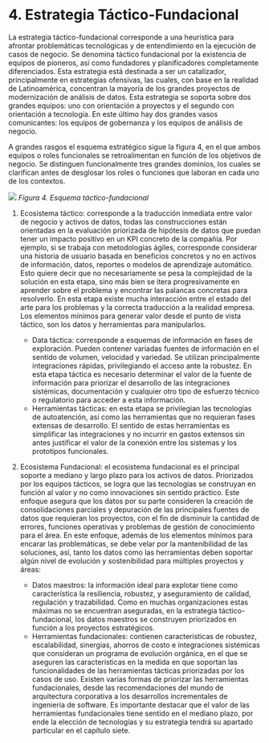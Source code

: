 # 4. Estrategia Táctico-Fundacional

La estrategia táctico-fundacional corresponde a una heurística para afrontar problemáticas tecnológicas y de entendimiento en la ejecución de casos de negocio. Se denomina táctico fundacional por la existencia de equipos de pioneros, así como fundadores y planificadores completamente diferenciados. Esta estrategia está destinada a ser un catalizador, principalmente en estrategias ofensivas, las cuales, con base en la realidad de Latinoamérica, concentran la mayoría de los grandes proyectos de modernización de análisis de datos. Esta estrategia se soporta sobre dos grandes equipos: uno con orientación a proyectos y el segundo con orientación a tecnología. En este último hay dos grandes vasos comunicantes: los equipos de gobernanza y los equipos de análisis de negocio. 

A grandes rasgos el esquema estratégico sigue la figura 4, en el que ambos equipos o roles funcionales se retroalimentan en función de los objetivos de negocio. Se distinguen funcionalmente tres grandes dominios, los cuales se clarifican antes de desglosar los roles o funciones que laboran en cada uno de los contextos.

![](ilustracion_4.png) 
*Figura 4. Esquema táctico-fundacional*

1. Ecosistema táctico: corresponde a la traducción inmediata entre valor de negocio y activos de datos, todas las construcciones están orientadas en la evaluación priorizada de hipótesis de datos que puedan tener un impacto positivo en un KPI concreto de la compañía. Por ejemplo, si se trabaja con metodologías ágiles, corresponde considerar una historia de usuario basada en beneficios concretos y no en activos de información, datos, reportes o modelos de aprendizaje automático. Esto quiere decir que no necesariamente se pesa la complejidad de la solución en esta etapa, sino más bien se itera progresivamente en aprender sobre el problema y encontrar las palancas concretas para resolverlo. En esta etapa existe mucha interacción entre el estado del arte para los problemas y la correcta traducción a la realidad empresa. Los elementos mínimos para generar valor desde el punto de vista táctico, son los datos y herramientas para manipularlos.

   * Data táctica: corresponde a esquemas de información en fases de exploración. Pueden contener variadas fuentes de información en el sentido de volumen, velocidad y variedad. Se utilizan principalmente integraciones rápidas, privilegiando el acceso ante la robustez. En esta etapa táctica es necesario determinar el valor de la fuente de información para priorizar el desarrollo de las integraciones sistémicas, documentación y cualquier otro tipo de esfuerzo técnico o regulatorio para acceder a esta información.
   * Herramientas tácticas: en esta etapa se privilegian las tecnologías de autoatención, así como las herramientas que no requieran fases extensas de desarrollo. El sentido de estas herramientas es simplificar las integraciones y no incurrir en gastos extensos sin antes justificar el valor de la conexión entre los sistemas y los prototipos funcionales.

2. Ecosistema Fundacional: el ecosistema fundacional es el principal soporte a mediano y largo plazo para los activos de datos. Priorizados por los equipos tácticos, se logra que las tecnologías se construyan en función al valor y no como innovaciones sin sentido práctico. Este enfoque asegura que los datos por su parte consideren la creación de consolidaciones parciales y depuración de las principales fuentes de datos que requieran los proyectos, con el fin de disminuir la cantidad de errores, funciones operativas y problemas de gestión de conocimiento para el área. En este enfoque, además de los elementos mínimos para encarar las problemáticas, se debe velar por la mantenibilidad de las soluciones, así, tanto los datos como las herramientas deben soportar algún nivel de evolución y sostenibilidad para múltiples proyectos y áreas:

   * Datos maestros: la información ideal para explotar tiene como característica la resiliencia, robustez, y aseguramiento de calidad, regulación y trazabilidad. Como en muchas organizaciones estas máximas no se encuentran aseguradas, en la estrategia táctico-fundacional, los datos maestros se construyen priorizados en función a los proyectos estratégicos.
   * Herramientas fundacionales: contienen características de robustez, escalabilidad, sinergias, ahorros de costo e integraciones sistémicas que consideran un programa de evolución orgánica, en el que se aseguren las características en la medida en que soportan las funcionalidades de las herramientas tácticas priorizadas por los casos de uso. Existen varias formas de priorizar las herramientas fundacionales, desde las recomendaciones del mundo de arquitectura corporativa a los desarrollos incrementales de ingeniería de software. Es importante destacar que el valor de las herramientas fundacionales tiene sentido en el mediano plazo, por ende la elección de tecnologías y su estrategia tendrá su apartado particular en el capítulo siete.
